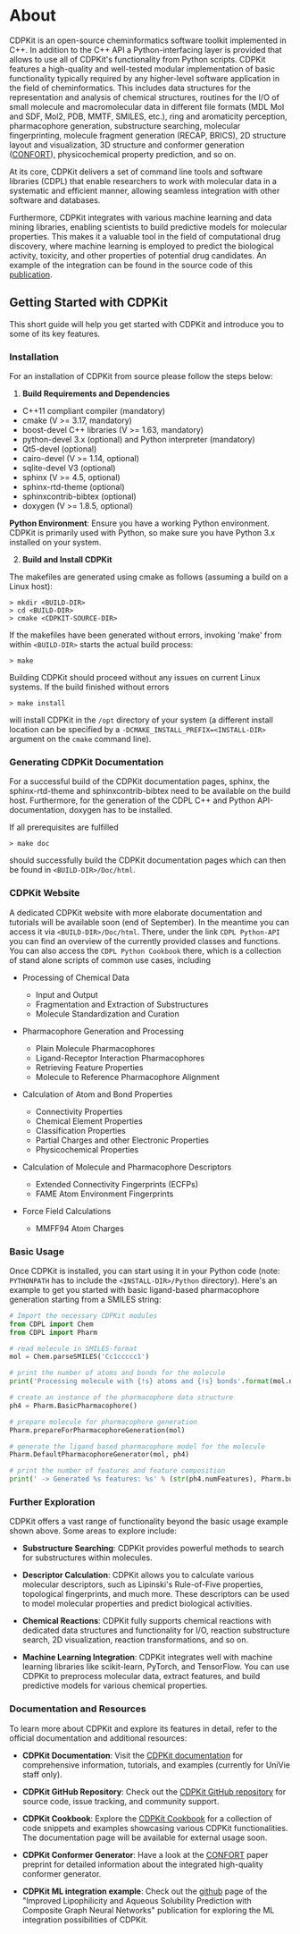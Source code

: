 # About

CDPKit is an open-source cheminformatics software toolkit implemented in C++. In addition to the C++ API a Python-interfacing layer is provided that allows to use all of CDPKit's functionality
from Python scripts. CDPKit features a high-quality and well-tested modular implementation of basic functionality typically required by any higher-level software application in the field of cheminformatics. 
This includes data structures for the representation and analysis of chemical structures, routines for the I/O of small molecule and macromolecular data in different file formats (MDL Mol and SDF, Mol2, PDB, MMTF, SMILES, etc.), ring and aromaticity perception, pharmacophore generation, substructure searching, molecular fingerprinting, molecule fragment generation (RECAP, BRICS), 2D structure layout and visualization, 3D structure and conformer generation ([CONFORT](https://www.researchsquare.com/article/rs-1597257/v1)), physicochemical property prediction, and so on.

At its core, CDPKit delivers a set of command line tools and software libraries (CDPL) that enable researchers to work with molecular data in a systematic and efficient manner, allowing seamless integration with other software and databases.

Furthermore, CDPKit integrates with various machine learning and data mining libraries, enabling scientists to build predictive models for molecular 
properties. This makes it a valuable tool in the field of computational drug discovery, where machine learning is employed to predict the biological activity, toxicity, 
and other properties of potential drug candidates. An example of the integration can be found in the source code of this [publication](https://www.mdpi.com/1420-3049/26/20/6185).

## Getting Started with CDPKit

This short guide will help you get started with CDPKit and introduce you to some of its key features.

### Installation

For an installation of CDPKit from source please follow the steps below:

1. **Build Requirements and Dependencies**
- C++11 compliant compiler (mandatory)
- cmake (V >= 3.17, mandatory)
- boost-devel C++ libraries (V >= 1.63, mandatory)
- python-devel 3.x (optional) and Python interpreter (mandatory)
- Qt5-devel (optional)
- cairo-devel (V >= 1.14, optional)
- sqlite-devel V3 (optional)
- sphinx (V >= 4.5, optional)
- sphinx-rtd-theme (optional)
- sphinxcontrib-bibtex (optional)
- doxygen (V >= 1.8.5, optional)

**Python Environment**: Ensure you have a working Python environment. CDPKit is primarily used with Python, so make sure you have Python 3.x installed on your system.

2. **Build and Install CDPKit**

The makefiles are generated using cmake as follows (assuming a build on a Linux host):

```
> mkdir <BUILD-DIR>
> cd <BUILD-DIR>
> cmake <CDPKIT-SOURCE-DIR>
```

If the makefiles have been generated without errors, invoking
'make' from within `<BUILD-DIR>` starts the actual build process: 

```
> make
```

Building CDPKit should proceed without any issues on current Linux systems.
If the build finished without errors

```
> make install
```

will install CDPKit in the `/opt` directory of your system (a different install
location can be specified by a `-DCMAKE_INSTALL_PREFIX=<INSTALL-DIR>` argument on the `cmake` command line).


### Generating CDPKit Documentation

For a successful build of the CDPKit documentation pages, sphinx, the sphinx-rtd-theme and sphinxcontrib-bibtex
need to be available on the build host. Furthermore, for the generation of the CDPL C++ and Python API-documentation,
doxygen has to be installed.

If all prerequisites are fulfilled

```
> make doc
```

should successfully build the CDPKit documentation pages which can then be found in `<BUILD-DIR>/Doc/html`.

### CDPKit Website 
A dedicated CDPKit website with more elaborate documentation and tutorials will be available soon (end of September).
In the meantime you can access it via `<BUILD-DIR>/Doc/html`.
There, under the link `CDPL Python-API` you can find an overview of the currently provided classes and functions.
You can also access the `CDPL Python Cookbook` there, which is a collection of stand alone scripts of common use cases, including

- Processing of Chemical Data
    - Input and Output
    - Fragmentation and Extraction of Substructures
    - Molecule Standardization and Curation

- Pharmacophore Generation and Processing
    - Plain Molecule Pharmacophores
    - Ligand-Receptor Interaction Pharmacophores
    - Retrieving Feature Properties
    - Molecule to Reference Pharmacophore Alignment

- Calculation of Atom and Bond Properties
    - Connectivity Properties
    - Chemical Element Properties
    - Classification Properties
    - Partial Charges and other Electronic Properties
    - Physicochemical Properties

- Calculation of Molecule and Pharmacophore Descriptors
    - Extended Connectivity Fingerprints (ECFPs)
    - FAME Atom Environment Fingerprints

- Force Field Calculations
    - MMFF94 Atom Charges

### Basic Usage

Once CDPKit is installed, you can start using it in your Python code (note: `PYTHONPATH` has to include the `<INSTALL-DIR>/Python` directory).
Here's an example to get you started with basic ligand-based pharmacophore generation starting from a SMILES string:

```python
# Import the necessary CDPKit modules
from CDPL import Chem
from CDPL import Pharm

# read molecule in SMILES-format
mol = Chem.parseSMILES('Cc1ccccc1')

# print the number of atoms and bonds for the molecule
print('Processing molecule with {!s} atoms and {!s} bonds'.format(mol.numAtoms, mol.numBonds))

# create an instance of the pharmacophore data structure
ph4 = Pharm.BasicPharmacophore()

# prepare molecule for pharmacophore generation
Pharm.prepareForPharmacophoreGeneration(mol)

# generate the ligand based pharmacophore model for the molecule
Pharm.DefaultPharmacophoreGenerator(mol, ph4)

# print the number of features and feature composition
print(' -> Generated %s features: %s' % (str(ph4.numFeatures), Pharm.buildFeatureTypeHistogramString(ph4)))
```

### Further Exploration

CDPKit offers a vast range of functionality beyond the basic usage example shown above. Some areas to explore include:

- **Substructure Searching**: CDPKit provides powerful methods to search for substructures within molecules.

- **Descriptor Calculation**: CDPKit allows you to calculate various molecular descriptors, such as Lipinski's Rule-of-Five properties, topological fingerprints, and much more. These descriptors can be used to model molecular properties and predict biological activities.

- **Chemical Reactions**: CDPKit fully supports chemical reactions with dedicated data structures and functionality for I/O, reaction substructure search, 2D visualization, reaction transformations, and so on.

- **Machine Learning Integration**: CDPKit integrates well with machine learning libraries like scikit-learn, PyTorch, and TensorFlow. You can use CDPKit to preprocess molecular data, extract features, and build predictive models for various chemical properties.

### Documentation and Resources

To learn more about CDPKit and explore its features in detail, refer to the official documentation and additional resources:

- **CDPKit Documentation**: Visit the [CDPKit documentation](http://a7srv2.pch.univie.ac.at/cdpkit/getting_started/index.html#getting-started) for comprehensive information, tutorials, and examples (currently for UniVie staff only).

- **CDPKit GitHub Repository**: Check out the [CDPKit GitHub repository](https://github.com/molinfo-vienna/CDPKit) for source code, issue tracking, and community support.

- **CDPKit Cookbook**: Explore the [CDPKit Cookbook](http://a7srv2.pch.univie.ac.at/cdpkit/cdpl_python_cookbook/index.html) for a collection of code snippets and examples showcasing various CDPKit functionalities. The documentation page will be available for external usage soon.

- **CDPKit Conformer Generator**: Have a look at the [CONFORT](https://www.researchsquare.com/article/rs-1597257/v1) paper preprint for detailed information about the integrated high-quality conformer generator.

- **CDPKit ML integration example**: Check out the [github](https://github.com/spudlig/graph_networks) page of the "Improved Lipophilicity and Aqueous Solubility Prediction with Composite Graph Neural Networks" publication for exploring the ML integration possibilities of CDPKit.
